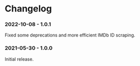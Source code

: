 # Changelog

### 2022-10-08 - 1.0.1
Fixed some deprecations and more efficient IMDb ID scraping.

### 2021-05-30 - 1.0.0
Initial release.
